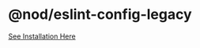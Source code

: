 # @nod/eslint-config-legacy

[See Installation Here](https://www.npmjs.com/package/@nod/eslint-plugin-nod)

